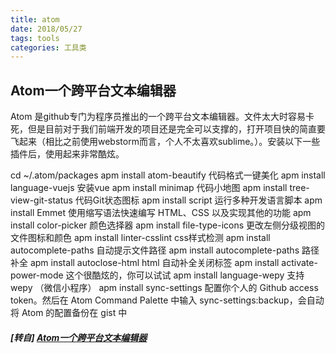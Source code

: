 ```yaml
---
title: atom
date: 2018/05/27
tags: tools
categories: 工具类
---
```


## Atom一个跨平台文本编辑器

Atom 是github专门为程序员推出的一个跨平台文本编辑器。文件太大时容易卡死，但是目前对于我们前端开发的项目还是完全可以支撑的，打开项目快的简直要飞起来（相比之前使用webstorm而言，个人不太喜欢sublime。）。安装以下一些插件后，使用起来非常酷炫。

cd ~/.atom/packages 
apm install atom-beautify 代码格式一键美化
apm install language-vuejs 安装vue
apm install minimap  代码小地图
apm install tree-view-git-status 代码Git状态图标
apm install script 运行多种开发语言脚本
apm install Emmet 使用缩写语法快速编写 HTML、CSS 以及实现其他的功能
apm install color-picker 颜色选择器
apm install file-type-icons 更改左侧分级视图的文件图标和颜色
apm install linter-csslint css样式检测
apm install autocomplete-paths 自动提示文件路径
apm install autocomplete-paths 路径补全
apm install autoclose-html html 自动补全关闭标签
apm install activate-power-mode  这个很酷炫的，你可以试试
apm install language-wepy 支持wepy （微信小程序）
apm install sync-settings 配置你个人的 Github access token。然后在 Atom Command Palette 中输入 sync-settings:backup，会自动将 Atom 的配置备份在 gist 中

##### [转自] [Atom一个跨平台文本编辑器](https://segmentfault.com/a/1190000014899093)